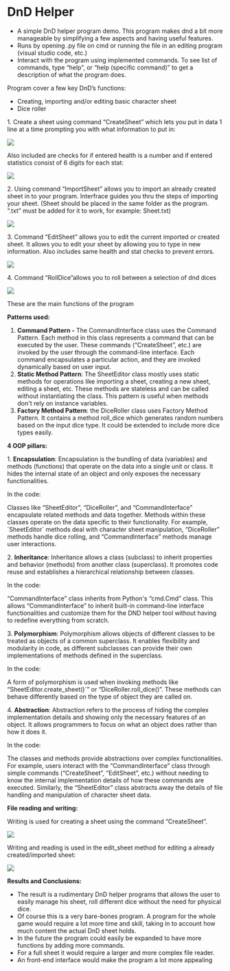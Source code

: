 # DnD Helper

- A simple DnD helper program demo. This program makes dnd a bit more manageable by simplifying a few aspects and having useful features.
- Runs by opening .py file on cmd or running the file in an editing program (visual studio code, etc.)
- Interact with the program using implemented commands. To see list of commands, type “help”, or “help (specific command)” to get a description of what the program does.

Program cover a few key DnD’s functions:

- Creating, importing and/or editing basic character sheet
- Dice roller

1\. Create a sheet using command “CreateSheet” which lets you put in data 1 line at a time prompting you with what information to put in:

![](https://github.com/Pok1haya/Kursinis/blob/main/CreateSheet.png)

Also included are checks for if entered health is a number and if entered statistics consist of 6 digits for each stat:

![](https://github.com/Pok1haya/Kursinis/blob/main/input_.png)

2\. Using command “ImportSheet” allows you to import an already created sheet in to your program. Interfrace guides you thru the steps of importing your sheet. (Sheet should be placed in the same folder as the program. “.txt” must be added for it to work, for example: Sheet.txt)

![](https://github.com/Pok1haya/Kursinis/blob/main/ImportSheet.png)

3\. Command “EditSheet” allows you to edit the current imported or created sheet. It allows you to edit your sheet by allowing you to type in new information. Also includes same health and stat checks to prevent errors.

![](https://github.com/Pok1haya/Kursinis/blob/main/EditSheet.png)

4\. Command “RollDice”allows you to roll between a selection of dnd dices

![](https://github.com/Pok1haya/Kursinis/blob/main/RollDIce.png)

These are the main functions of the program

**Patterns used:**

1. **Command Pattern -** The CommandInterface class uses the Command Pattern. Each method in this class represents a command that can be executed by the user. These commands (“CreateSheet”, etc.) are invoked by the user through the command-line interface. Each command encapsulates a particular action, and they are invoked dynamically based on user input.
2. **Static Method Pattern**: The SheetEditor class mostly uses static methods for operations like importing a sheet, creating a new sheet, editing a sheet, etc. These methods are stateless and can be called without instantiating the class. This pattern is useful when methods don't rely on instance variables.
3. **Factory Method Pattern**: the DiceRoller class uses Factory Method Pattern. It contains a method roll_dice which generates random numbers based on the input dice type. It could be extended to include more dice types easily.

**4 OOP pillars:**

1\. **Encapsulation**: Encapsulation is the bundling of data (variables) and methods (functions) that operate on the data into a single unit or class. It hides the internal state of an object and only exposes the necessary functionalities.

In the code:

Classes like “SheetEditor”, “DiceRoller”, and “CommandInterface” encapsulate related methods and data together. Methods within these classes operate on the data specific to their functionality. For example, \`SheetEditor\` methods deal with character sheet manipulation, “DiceRoller” methods handle dice rolling, and “CommandInterface” methods manage user interactions.

2\. **Inheritance**: Inheritance allows a class (subclass) to inherit properties and behavior (methods) from another class (superclass). It promotes code reuse and establishes a hierarchical relationship between classes.

In the code:

“CommandInterface” class inherits from Python's “cmd.Cmd” class. This allows “CommandInterface” to inherit built-in command-line interface functionalities and customize them for the DND helper tool without having to redefine everything from scratch.

3\. **Polymorphism**: Polymorphism allows objects of different classes to be treated as objects of a common superclass. It enables flexibility and modularity in code, as different subclasses can provide their own implementations of methods defined in the superclass.

In the code:

A form of polymorphism is used when invoking methods like “SheetEditor.create_sheet()\`” or “DiceRoller.roll_dice()”. These methods can behave differently based on the type of object they are called on.

4\. **Abstraction**: Abstraction refers to the process of hiding the complex implementation details and showing only the necessary features of an object. It allows programmers to focus on what an object does rather than how it does it.

In the code:

The classes and methods provide abstractions over complex functionalities. For example, users interact with the “CommandInterface” class through simple commands (“CreateSheet”, “EditSheet”, etc.) without needing to know the internal implementation details of how these commands are executed. Similarly, the “SheetEditor” class abstracts away the details of file handling and manipulation of character sheet data.

**File reading and writing:**

Writing is used for creating a sheet using the command “CreateSheet”.

![](https://github.com/Pok1haya/Kursinis/blob/main/CreateSheet.png)

Writing and reading is used in the edit_sheet method for editing a already created/imported sheet:

![](https://github.com/Pok1haya/Kursinis/blob/main/EditSheet.png)

**Results and Conclusions:**

- The result is a rudimentary DnD helper programs that allows the user to easily manage his sheet, roll different dice without the need for physical dice.
- Of course this is a very bare-bones program. A program for the whole game would require a lot more time and skill, taking in to account how much content the actual DnD sheet holds.
- In the future the program could easily be expanded to have more functions by adding more commands.
- For a full sheet it would require a larger and more complex file reader.
- An front-end interface would make the program a lot more appealing
